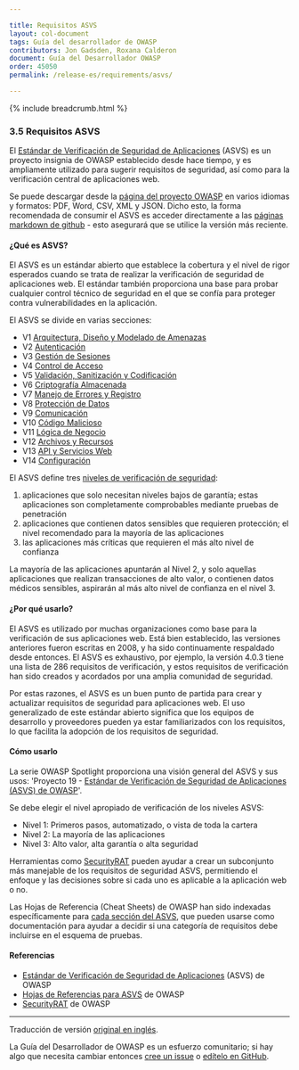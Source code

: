 ```yaml
---

title: Requisitos ASVS
layout: col-document
tags: Guía del desarrollador de OWASP 
contributors: Jon Gadsden, Roxana Calderon
document: Guía del Desarrollador OWASP
order: 45050
permalink: /release-es/requirements/asvs/

---
```


{% include breadcrumb.html %}

### 3.5 Requisitos ASVS

El [Estándar de Verificación de Seguridad de Aplicaciones][asvs] (ASVS) es un proyecto insignia de OWASP establecido desde hace tiempo,
y es ampliamente utilizado para sugerir requisitos de seguridad, así como para la verificación central de aplicaciones web.

Se puede descargar desde la [página del proyecto OWASP][asvs] en varios idiomas y formatos:
PDF, Word, CSV, XML y JSON. Dicho esto, la forma recomendada de consumir el ASVS es acceder
directamente a las [páginas markdown de github][asvsmd] - esto asegurará que se utilice la versión más reciente.

#### ¿Qué es ASVS?

El ASVS es un estándar abierto que establece la cobertura y el nivel de rigor esperados cuando se trata de
realizar la verificación de seguridad de aplicaciones web.
El estándar también proporciona una base para probar cualquier control técnico de seguridad
en el que se confía para proteger contra vulnerabilidades en la aplicación.

El ASVS se divide en varias secciones:

* V1 [Arquitectura, Diseño y Modelado de Amenazas][asvsV1]
* V2 [Autenticación][asvsV2]
* V3 [Gestión de Sesiones][asvsV3]
* V4 [Control de Acceso][asvsV4]
* V5 [Validación, Sanitización y Codificación][asvsV5]
* V6 [Criptografía Almacenada][asvsV6]
* V7 [Manejo de Errores y Registro][asvsV7]
* V8 [Protección de Datos][asvsV8]
* V9 [Comunicación][asvsV9]
* V10 [Código Malicioso][asvsV10]
* V11 [Lógica de Negocio][asvsV11]
* V12 [Archivos y Recursos][asvsV12]
* V13 [API y Servicios Web][asvsV13]
* V14 [Configuración][asvsV14]

El ASVS define tres [niveles de verificación de seguridad][asvsL123]:

1. aplicaciones que solo necesitan niveles bajos de garantía; estas aplicaciones son completamente comprobables mediante pruebas de penetración
2. aplicaciones que contienen datos sensibles que requieren protección; el nivel recomendado para la mayoría de las aplicaciones
3. las aplicaciones más críticas que requieren el más alto nivel de confianza

La mayoría de las aplicaciones apuntarán al Nivel 2, y solo aquellas aplicaciones que realizan transacciones de alto valor,
o contienen datos médicos sensibles, aspirarán al más alto nivel de confianza en el nivel 3.

#### ¿Por qué usarlo?

El ASVS es utilizado por muchas organizaciones como base para la verificación de sus aplicaciones web.
Está bien establecido, las versiones anteriores fueron escritas en 2008, y ha sido continuamente respaldado desde entonces.
El ASVS es exhaustivo, por ejemplo, la versión 4.0.3 tiene una lista de 286 requisitos de verificación,
y estos requisitos de verificación han sido creados y acordados por una amplia comunidad de seguridad.

Por estas razones, el ASVS es un buen punto de partida para crear y actualizar requisitos de seguridad para aplicaciones web.
El uso generalizado de este estándar abierto significa que los equipos de desarrollo y proveedores
pueden ya estar familiarizados con los requisitos, lo que facilita la adopción de los requisitos de seguridad.

#### Cómo usarlo

La serie OWASP Spotlight proporciona una visión general del ASVS y sus usos:
'Proyecto 19 - [Estándar de Verificación de Seguridad de Aplicaciones (ASVS) de OWASP][spotlight19]'.

Se debe elegir el nivel apropiado de verificación de los niveles ASVS:

* Nivel 1: Primeros pasos, automatizado, o vista de toda la cartera
* Nivel 2: La mayoría de las aplicaciones
* Nivel 3: Alto valor, alta garantía o alta seguridad

Herramientas como [SecurityRAT][srat] pueden ayudar a crear un subconjunto más manejable de los requisitos de seguridad ASVS,
permitiendo el enfoque y las decisiones sobre si cada uno es aplicable a la aplicación web o no.

Las Hojas de Referencia (Cheat Sheets) de OWASP han sido indexadas específicamente para [cada sección del ASVS][csasvs],
que pueden usarse como documentación para ayudar a decidir si una categoría de requisitos debe incluirse en el esquema de pruebas.

#### Referencias

* [Estándar de Verificación de Seguridad de Aplicaciones][asvs] (ASVS) de OWASP
* [Hojas de Referencias para ASVS][csasvs] de OWASP
* [SecurityRAT][srat] de OWASP

----
Traducción de versión [original en inglés][release0505].

La Guía del Desarrollador de OWASP es un esfuerzo comunitario; si hay algo que necesita cambiar
entonces [cree un issue][issue0505] o [edítelo en GitHub][edit0505].

[release0505]: https://github.com/OWASP/www-project-developer-guide/blob/main/release/05-requirements/05-asvs.md
[asvs]: https://owasp.org/www-project-application-security-verification-standard/
[asvsL123]: https://github.com/OWASP/ASVS/blob/v4.0.3/4.0/en/0x03-Using-ASVS.md#application-security-verification-levels
[asvsmd]: https://github.com/OWASP/ASVS/blob/v4.0.3/4.0/en/0x00-Header.md
[asvsV1]: https://github.com/OWASP/ASVS/blob/v4.0.3/4.0/en/0x10-V1-Architecture.md#v1-architecture-design-and-threat-modeling
[asvsV2]: https://github.com/OWASP/ASVS/blob/v4.0.3/4.0/en/0x11-V2-Authentication.md#v2-authentication
[asvsV3]: https://github.com/OWASP/ASVS/blob/v4.0.3/4.0/en/0x12-V3-Session-management.md#v3-session-management
[asvsV4]: https://github.com/OWASP/ASVS/blob/v4.0.3/4.0/en/0x12-V4-Access-Control.md#v4-access-control
[asvsV5]: https://github.com/OWASP/ASVS/blob/v4.0.3/4.0/en/0x13-V5-Validation-Sanitization-Encoding.md#v5-validation-sanitization-and-encoding
[asvsV6]: https://github.com/OWASP/ASVS/blob/v4.0.3/4.0/en/0x14-V6-Cryptography.md#v6-stored-cryptography
[asvsV7]: https://github.com/OWASP/ASVS/blob/v4.0.3/4.0/en/0x15-V7-Error-Logging.md#v7-error-handling-and-logging
[asvsV8]: https://github.com/OWASP/ASVS/blob/v4.0.3/4.0/en/0x16-V8-Data-Protection.md#v8-data-protection
[asvsV9]: https://github.com/OWASP/ASVS/blob/v4.0.3/4.0/en/0x17-V9-Communications.md#control-objective
[asvsV10]: https://github.com/OWASP/ASVS/blob/v4.0.3/4.0/en/0x18-V10-Malicious.md#v10-malicious-code
[asvsV11]: https://github.com/OWASP/ASVS/blob/v4.0.3/4.0/en/0x19-V11-BusLogic.md#v11-business-logic
[asvsV12]: https://github.com/OWASP/ASVS/blob/v4.0.3/4.0/en/0x20-V12-Files-Resources.md#v12-files-and-resources
[asvsV13]: https://github.com/OWASP/ASVS/blob/v4.0.3/4.0/en/0x21-V13-API.md#v13-api-and-web-service
[asvsV14]: https://github.com/OWASP/ASVS/blob/v4.0.3/4.0/en/0x22-V14-Config.md#v14-configuration
[csasvs]: https://cheatsheetseries.owasp.org/IndexASVS.html
[edit0505]: https://github.com/OWASP/www-project-developer-guide/blob/main/draft/05-requirements/05-asvs.md
[issue0505]: https://github.com/OWASP/www-project-developer-guide/issues/new?labels=content&template=request.md&title=Update:%2005-requirements/05-asvs
[spotlight19]: https://youtu.be/3puIavsZfAk
[srat]: https://owasp.org/www-project-securityrat/
